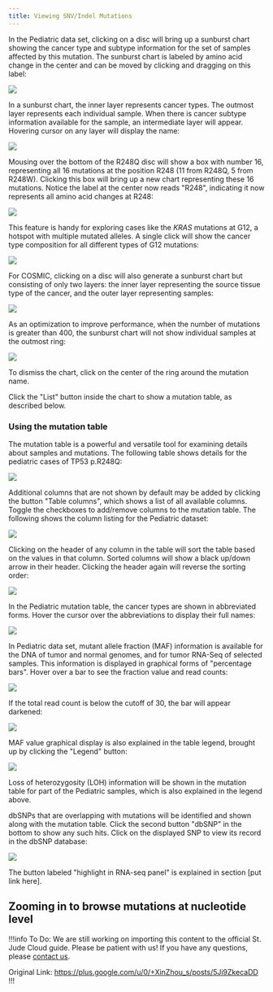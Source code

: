 ```yaml
---
title: Viewing SNV/Indel Mutations
---
```


In the Pediatric data set, clicking on a disc will bring up a sunburst
chart showing the cancer type and subtype information for the set of
samples affected by this mutation. The sunburst chart is labeled by
amino acid change in the center and can be moved by clicking and
dragging on this label:

![](./media/image11.png)

In a sunburst chart, the inner layer represents cancer types. The
outmost layer represents each individual sample. When there is cancer
subtype information available for the sample, an intermediate layer will
appear. Hovering cursor on any layer will display the name:

![](./media/image9.png)

Mousing over the bottom of the R248Q disc will show a box with number
16, representing all 16 mutations at the position R248 (11 from R248Q, 5
from R248W). Clicking this box will bring up a new chart representing
these 16 mutations. Notice the label at the center now reads "R248",
indicating it now represents all amino acid changes at R248:

![](./media/image13.png)

This feature is handy for exploring cases like the *KRAS* mutations at
G12, a hotspot with multiple mutated alleles. A single click will show
the cancer type composition for all different types of G12 mutations:

![](./media/image1.png)

For COSMIC, clicking on a disc will also generate a sunburst chart but
consisting of only two layers: the inner layer representing the source
tissue type of the cancer, and the outer layer representing samples:

![](./media/image5.png)

As an optimization to improve performance, when the number of mutations
is greater than 400, the sunburst chart will not show individual samples
at the outmost ring:

![](./media/image2.png)

To dismiss the chart, click on the center of the ring around the
mutation name.

Click the "List" button inside the chart to show a mutation table, as
described below.

### **Using the mutation table**

The mutation table is a powerful and versatile tool for examining
details about samples and mutations. The following table shows details
for the pediatric cases of TP53 p.R248Q:

![](./media/image3.png)

Additional columns that are not shown by default may be added by
clicking the button "Table columns", which shows a list of all available
columns. Toggle the checkboxes to add/remove columns to the mutation
table. The following shows the column listing for the Pediatric dataset:

![](./media/image6.png)

Clicking on the header of any column in the table will sort the table
based on the values in that column. Sorted columns will show a black
up/down arrow in their header. Clicking the header again will reverse
the sorting order:

![](./media/image7.png)

In the Pediatric mutation table, the cancer types are shown in
abbreviated forms. Hover the cursor over the abbreviations to display
their full names:

![](./media/image10.png)

In Pediatric data set, mutant allele fraction (MAF) information is
available for the DNA of tumor and normal genomes, and for tumor RNA-Seq
of selected samples. This information is displayed in graphical forms of
"percentage bars". Hover over a bar to see the fraction value and read
counts:

![](./media/image12.png)

If the total read count is below the cutoff of 30, the bar will appear
darkened:

![](./media/image4.png)

MAF value graphical display is also explained in the table legend,
brought up by clicking the "Legend" button:

![](./media/image14.png)

Loss of heterozygosity (LOH) information will be shown in the mutation
table for part of the Pediatric samples, which is also explained in the
legend above.

dbSNPs that are overlapping with mutations will be identified and shown
along with the mutation table. Click the second button "dbSNP" in the
bottom to show any such hits. Click on the displayed SNP to view its
record in the dbSNP database:

![](./media/image8.png)

The button labeled "highlight in RNA-seq panel" is explained in section
\[put link here\].

## Zooming in to browse mutations at nucleotide level

!!!info To Do:
We are still working on importing this content to the official St. Jude Cloud guide. Please be patient with us! If you have any questions, please [contact us](mailto:support@stjude.cloud). 
    
Original Link: https://plus.google.com/u/0/+XinZhou_s/posts/5Ji9ZkecaDD
!!!
